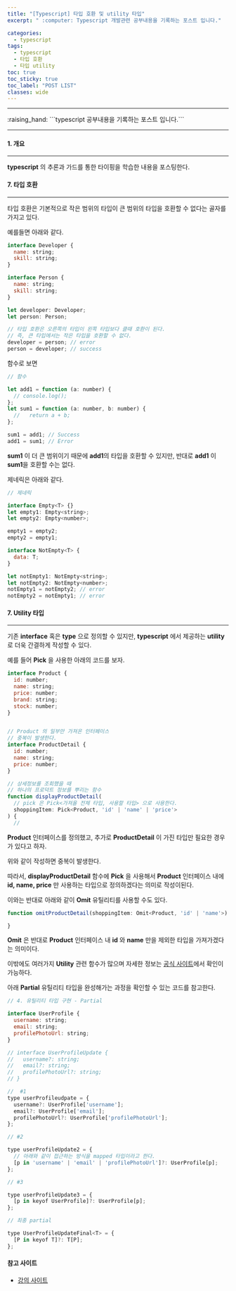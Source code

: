 ```yaml
---
title: "[Typescript] 타입 호환 및 utility 타입"
excerpt: " :computer: Typescript 개발관련 공부내용을 기록하는 포스트 입니다."

categories:
  - typescript
tags:
  - typescript
  - 타입 호환
  - 타입 utility
toc: true
toc_sticky: true
toc_label: "POST LIST"
classes: wide
---
```


<hr>
:raising_hand:  ```typescript 공부내용을 기록하는 포스트 입니다.```
<hr>

#### 1. 개요

---

**typescript** 의 추론과 가드를 통한 타이핑을 학습한 내용을 포스팅한다.

#### 7. 타입 호환
---

타입 호환은 기본적으로 작은 범위의 타입이 큰 범위의 타입을 호환할 수 없다는 골자를 가지고 있다.

예를들면 아래와 같다.

```js
interface Developer {
  name: string;
  skill: string;
}

interface Person {
  name: string;
  skill: string;
}

let developer: Developer;
let person: Person;

// 타입 호환은 오른쪽의 타입이 왼쪽 타입보다 클때 호환이 된다.
// 즉, 큰 타입에서는 작은 타입을 호환할 수 없다.
developer = person; // error
person = developer; // success
```

함수로 보면 

```js
// 함수

let add1 = function (a: number) {
  // console.log();
};
let sum1 = function (a: number, b: number) {
  //   return a + b;
};

sum1 = add1; // Success
add1 = sum1; // Error

```

**sum1** 이 더 큰 범위이기 때문에 **add1**의 타입을 호환할 수 있지만, 반대로 **add1** 이 **sum1**을 호환할 수는 없다.

제네릭은 아래와 같다.

```js
// 제네릭

interface Empty<T> {}
let empty1: Empty<string>;
let empty2: Empty<number>;

empty1 = empty2; 
empty2 = empty1;

interface NotEmpty<T> {
  data: T;
}

let notEmpty1: NotEmpty<string>;
let notEmpty2: NotEmpty<number>;
notEmpty1 = notEmpty2; // error
notEmpty2 = notEmpty1; // error
```

#### 7. Utility 타입
---

기존 **interface** 혹은 **type** 으로 정의할 수 있지만, **typescript** 에서 제공하는 **utility** 로 더욱 간결하게 작성할 수 있다.

예를 들어 **Pick** 을 사용한 아래의 코드를 보자.

```js
interface Product {
  id: number;
  name: string;
  price: number;
  brand: string;
  stock: number;
}


// Product 의 일부만 가져온 인터페이스
// 중복이 발생한다.
interface ProductDetail {
  id: number;
  name: string;
  price: number;
}

// 상세정보를 조회했을 때
// 하나의 프로덕트 정보를 뿌리는 함수
function displayProductDetail(
  // pick 은 Pick<가져올 전체 타입, 사용할 타입> 으로 사용한다.
  shoppingItem: Pick<Product, 'id' | 'name' | 'price'>
) {
  //
```

**Product** 인터페이스를 정의했고, 추가로 **ProductDetail** 이 가진 타입만 필요한 경우가 있다고 하자.

위와 같이 작성하면 중복이 발생한다.

따라서, **displayProductDetail** 함수에 **Pick** 을 사용해서 **Product** 인터페이스 내에 **id, name, price** 만 사용하는 타입으로 정의하겠다는 의미로 작성이된다.

이와는 반대로 아래와 같이 **Omit** 유틸리티를 사용할 수도 있다.

```js
function omitProductDetail(shoppingItem: Omit<Product, 'id' | 'name'>) {

}
```

**Omit** 은 반대로 **Product** 인터페이스 내 **id** 와 **name** 만을 제외한 타입을 가져가겠다는 의미이다.

이밖에도 여러가지 **Utility** 관련 함수가 많으며 자세한 정보는 [공식 사이트](https://www.typescriptlang.org/docs/handbook/utility-types.html)에서 확인이 가능하다.

아래 **Partial** 유틸리티 타입을 완성해가는 과정을 확인할 수 있는 코드를 참고한다.

```js
// 4. 유틸리티 타입 구현 - Partial

interface UserProfile {
  username: string;
  email: string;
  profilePhotoUrl: string;
}

// interface UserProfileUpdate {
//   username?: string;
//   email?: string;
//   profilePhotoUrl?: string;
// }

//  #1
type userProfileudpate = {
  username?: UserProfile['username'];
  email?: UserProfile['email'];
  profilePhotoUrl?: UserProfile['profilePhotoUrl'];
};

// #2

type userProfileUpdate2 = {
  // 아래와 같이 접근하는 방식을 mapped 타입이라고 한다.
  [p in 'username' | 'email' | 'profilePhotoUrl']?: UserProfile[p];
};

// #3

type userProfileUpdate3 = {
  [p in keyof UserProfile]?: UserProfile[p];
};

// 최종 partial

type UserProfileUpdateFinal<T> = {
  [P in keyof T]?: T[P];
};
```
#### 참고 사이트

- [강의 사이트](https://www.inflearn.com/course/%ED%83%80%EC%9E%85%EC%8A%A4%ED%81%AC%EB%A6%BD%ED%8A%B8-%EC%8B%A4%EC%A0%84/unit/61104?tab=community)